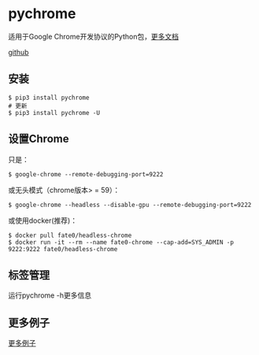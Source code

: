 # pychrome
适用于Google Chrome开发协议的Python包，[更多文档](https://fate0.github.io/pychrome/)

[github](https://github.com/fate0/pychrome)

## 安装
```shell
$ pip3 install pychrome
# 更新
$ pip3 install pychrome -U
```

## 设置Chrome
只是：
```shell
$ google-chrome --remote-debugging-port=9222
```

或无头模式（chrome版本> = 59）：
```shell
$ google-chrome --headless --disable-gpu --remote-debugging-port=9222
```
或使用docker(推荐)：
```shell
$ docker pull fate0/headless-chrome
$ docker run -it --rm --name fate0-chrome --cap-add=SYS_ADMIN -p 9222:9222 fate0/headless-chrome
```

## 标签管理
运行pychrome -h更多信息


## 更多例子
[更多例子](https://github.com/fate0/pychrome/tree/master/examples)